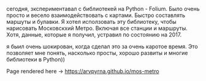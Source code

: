 сегодня, зкспериментавал с библиотекей на Python - Folium. Было очень просто и весело взаимодействовать с картами. Быстро составлять маршуты и булавки. Я хотел исползовать эту библиотеку, чтобы нарисовать Московскхий Метро. Включая все станции и маршруты. Хотя, данные, которые я получил, устравил по состоянию на 2017.

я быил очень шокирован, когда сделал это за очень каротое время. Это позволяет мне понять, насколько просты, хорошо развиты и многие библиотеки в Python)) 

Page rendered here -> https://arvpyrna.github.io/mos-metro
